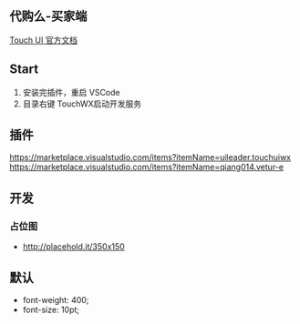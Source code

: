 ## 代购么-买家端
[Touch UI 官方文档](http://www.wetouch.net/touchwx_doc/quickstart/project/code)

## Start
1. 安装完插件，重启 VSCode
2. 目录右键 TouchWX启动开发服务

## 插件
https://marketplace.visualstudio.com/items?itemName=uileader.touchuiwx
https://marketplace.visualstudio.com/items?itemName=qiang014.vetur-e

## 开发
### 占位图
- http://placehold.it/350x150


## 默认
- font-weight: 400;
- font-size: 10pt;